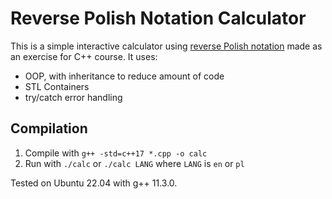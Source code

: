 # Reverse Polish Notation Calculator

This is a simple interactive calculator using
[reverse Polish notation](https://en.wikipedia.org/wiki/Reverse_Polish_notation)
made as an exercise for C++ course. It uses:

* OOP, with inheritance to reduce amount of code
* STL Containers
* try/catch error handling

## Compilation

1. Compile with ```g++ -std=c++17 *.cpp -o calc```
2. Run with ```./calc``` or ```./calc LANG``` where ```LANG``` is ```en``` or ```pl```

Tested on Ubuntu 22.04 with g++ 11.3.0.
